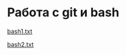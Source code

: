 # Работа с git и bash

[bash1.txt](https://github.com/user-attachments/files/21078276/bash1.txt)

[bash2.txt](https://github.com/user-attachments/files/21078277/bash2.txt)

